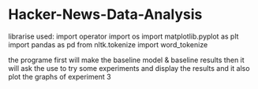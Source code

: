# Hacker-News-Data-Analysis

librarise used:
import operator
import os
import matplotlib.pyplot as plt
import pandas as pd
from nltk.tokenize import word_tokenize


the programe first will make the baseline model & baseline results
then it will ask the use to try some experiments and display the results
and it also plot the graphs of experiment 3
